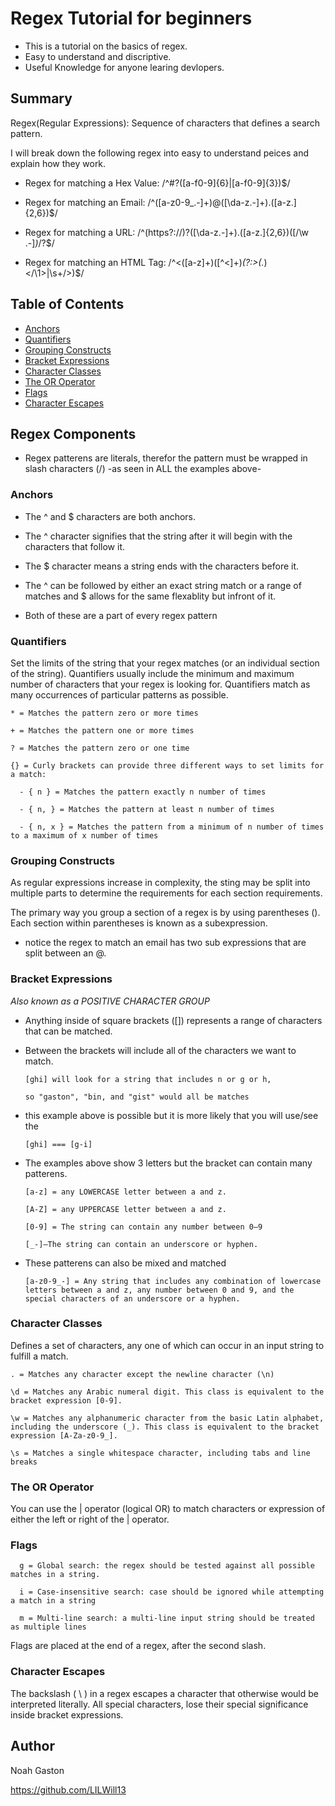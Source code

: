 # Regex Tutorial for beginners 

- This is a tutorial on the basics of regex. 
- Easy to understand and discriptive.
- Useful Knowledge for anyone learing devlopers.

## Summary
Regex(Regular Expressions): Sequence of characters that defines a search pattern.


I will break down the following regex into easy to understand peices and explain how they work.

- Regex for matching a Hex Value: /^#?([a-f0-9]{6}|[a-f0-9]{3})$/

- Regex for matching an Email: /^([a-z0-9_\.-]+)@([\da-z\.-]+)\.([a-z\.]{2,6})$/

- Regex for matching a URL: /^(https?:\/\/)?([\da-z\.-]+)\.([a-z\.]{2,6})([\/\w \.-]*)*\/?$/

- Regex for matching an HTML Tag: /^<([a-z]+)([^<]+)*(?:>(.*)<\/\1>|\s+\/>)$/

## Table of Contents

- [Anchors](#anchors)
- [Quantifiers](#quantifiers)
- [Grouping Constructs](#grouping-constructs)
- [Bracket Expressions](#bracket-expressions)
- [Character Classes](#character-classes)
- [The OR Operator](#the-or-operator)
- [Flags](#flags)
- [Character Escapes](#character-escapes)

## Regex Components
- Regex patterens are literals, therefor the pattern must be wrapped in slash characters (/) -as seen in ALL the examples above-

### Anchors
- The  ^ and $ characters are both anchors.

- The ^ character signifies that the string after it will begin with the characters that follow it.

- The $ character means a string ends with the characters before it.

- The ^ can be followed by either an exact string match or a range of matches and $ allows for the same flexablity but infront of it.

- Both of these are a part of every regex pattern

### Quantifiers
 Set the limits of the string that your regex matches (or an individual section of the string). Quantifiers usually include the minimum and maximum number of characters that your regex is looking for.
 Quantifiers  match as many occurrences of particular patterns as possible.
   
    * = Matches the pattern zero or more times

    + = Matches the pattern one or more times

    ? = Matches the pattern zero or one time

    {} = Curly brackets can provide three different ways to set limits for a match:

      - { n } = Matches the pattern exactly n number of times

      - { n, } = Matches the pattern at least n number of times

      - { n, x } = Matches the pattern from a minimum of n number of times to a maximum of x number of times
### Grouping Constructs
As regular expressions increase in complexity, the sting may be split into multiple parts to determine the requirements for each section requirements.

The primary way you group a section of a regex is by using parentheses (). Each section within parentheses is known as a subexpression.

- notice the regex to match an email has two sub expressions that are split between an @.
    

### Bracket Expressions
  *Also known as a POSITIVE CHARACTER GROUP*

- Anything inside of square brackets ([]) represents a range of characters that can be matched. 

- Between the brackets will include all of the characters we want to match.

      [ghi] will look for a string that includes n or g or h,
    
      so "gaston", "bin, and "gist" would all be matches


- this example above is possible but it is more likely that you will use/see the

      [ghi] === [g-i]

- The examples above show 3 letters but the bracket can contain many patterens.

      [a-z] = any LOWERCASE letter between a and z.

      [A-Z] = any UPPERCASE letter between a and z.

      [0-9] = The string can contain any number between 0–9

      [_-]—The string can contain an underscore or hyphen.

- These patterens can also be mixed and matched

      [a-z0-9_-] = Any string that includes any combination of lowercase letters between a and z, any number between 0 and 9, and the special characters of an underscore or a hyphen.   
### Character Classes

Defines a set of characters, any one of which can occur in an input string to fulfill a match.

    . = Matches any character except the newline character (\n)

    \d = Matches any Arabic numeral digit. This class is equivalent to the bracket expression [0-9].

    \w = Matches any alphanumeric character from the basic Latin alphabet, including the underscore (_). This class is equivalent to the bracket expression [A-Za-z0-9_].

    \s = Matches a single whitespace character, including tabs and line breaks

### The OR Operator

You can use the | operator (logical OR) to match characters or expression of either the left or right of the | operator.

### Flags

      g = Global search: the regex should be tested against all possible matches in a string.

      i = Case-insensitive search: case should be ignored while attempting a match in a string

      m = Multi-line search: a multi-line input string should be treated as multiple lines

 Flags are placed at the end of a regex, after the second slash.

### Character Escapes
The backslash ( \ ) in a regex escapes a character that otherwise would be interpreted literally.
All special characters, lose their special significance inside bracket expressions.
## Author

Noah Gaston

https://github.com/LILWill13